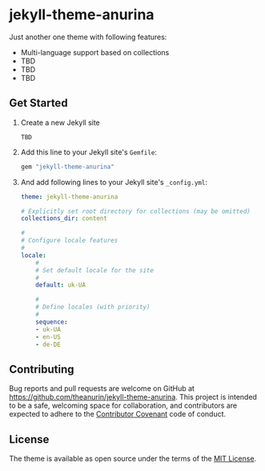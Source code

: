 # jekyll-theme-anurina

Just another one theme with following features:

- Multi-language support based on collections
- TBD
- TBD
- TBD

## Get Started

1. Create a new Jekyll site
    ```shell
    TBD
    ```
1. Add this line to your Jekyll site's `Gemfile`:
    ```ruby
    gem "jekyll-theme-anurina"
    ```
1. And add following lines to your Jekyll site's `_config.yml`:
    ```yaml
    theme: jekyll-theme-anurina

    # Explicitly set root directory for collections (may be omitted)
    collections_dir: content

    #
    # Configure locale features
    #
    locale:
        #
        # Set default locale for the site
        #
        default: uk-UA

        #
        # Define locales (with priority)
        #
        sequence:
        - uk-UA
        - en-US
        - de-DE
    ```

## Contributing

Bug reports and pull requests are welcome on GitHub at https://github.com/theanurin/jekyll-theme-anurina. This project is intended to be a safe, welcoming space for collaboration, and contributors are expected to adhere to the [Contributor Covenant](https://www.contributor-covenant.org/) code of conduct.

## License

The theme is available as open source under the terms of the [MIT License](https://opensource.org/licenses/MIT).
